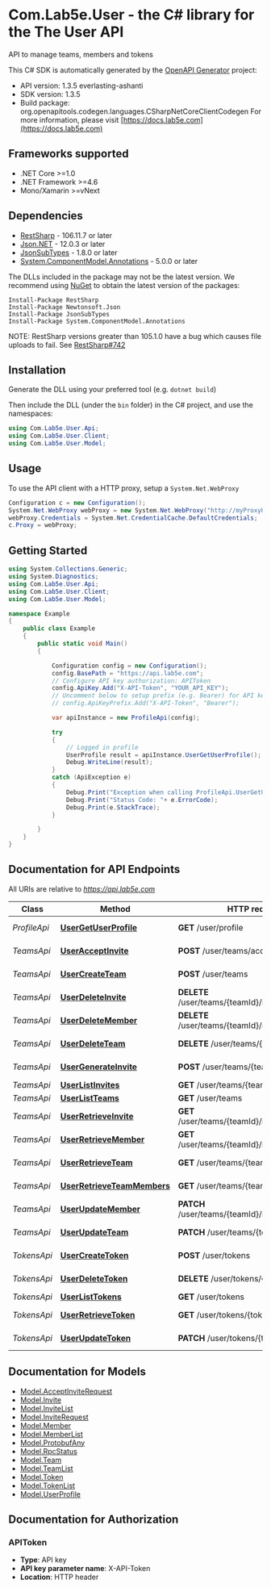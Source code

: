# Com.Lab5e.User - the C# library for the The User API

API to manage teams, members and tokens

This C# SDK is automatically generated by the [OpenAPI Generator](https://openapi-generator.tech) project:

- API version: 1.3.5 everlasting-ashanti
- SDK version: 1.3.5
- Build package: org.openapitools.codegen.languages.CSharpNetCoreClientCodegen
    For more information, please visit [https://docs.lab5e.com](https://docs.lab5e.com)

<a name="frameworks-supported"></a>
## Frameworks supported
- .NET Core >=1.0
- .NET Framework >=4.6
- Mono/Xamarin >=vNext

<a name="dependencies"></a>
## Dependencies

- [RestSharp](https://www.nuget.org/packages/RestSharp) - 106.11.7 or later
- [Json.NET](https://www.nuget.org/packages/Newtonsoft.Json/) - 12.0.3 or later
- [JsonSubTypes](https://www.nuget.org/packages/JsonSubTypes/) - 1.8.0 or later
- [System.ComponentModel.Annotations](https://www.nuget.org/packages/System.ComponentModel.Annotations) - 5.0.0 or later

The DLLs included in the package may not be the latest version. We recommend using [NuGet](https://docs.nuget.org/consume/installing-nuget) to obtain the latest version of the packages:
```
Install-Package RestSharp
Install-Package Newtonsoft.Json
Install-Package JsonSubTypes
Install-Package System.ComponentModel.Annotations
```

NOTE: RestSharp versions greater than 105.1.0 have a bug which causes file uploads to fail. See [RestSharp#742](https://github.com/restsharp/RestSharp/issues/742)

<a name="installation"></a>
## Installation
Generate the DLL using your preferred tool (e.g. `dotnet build`)

Then include the DLL (under the `bin` folder) in the C# project, and use the namespaces:
```csharp
using Com.Lab5e.User.Api;
using Com.Lab5e.User.Client;
using Com.Lab5e.User.Model;
```
<a name="usage"></a>
## Usage

To use the API client with a HTTP proxy, setup a `System.Net.WebProxy`
```csharp
Configuration c = new Configuration();
System.Net.WebProxy webProxy = new System.Net.WebProxy("http://myProxyUrl:80/");
webProxy.Credentials = System.Net.CredentialCache.DefaultCredentials;
c.Proxy = webProxy;
```

<a name="getting-started"></a>
## Getting Started

```csharp
using System.Collections.Generic;
using System.Diagnostics;
using Com.Lab5e.User.Api;
using Com.Lab5e.User.Client;
using Com.Lab5e.User.Model;

namespace Example
{
    public class Example
    {
        public static void Main()
        {

            Configuration config = new Configuration();
            config.BasePath = "https://api.lab5e.com";
            // Configure API key authorization: APIToken
            config.ApiKey.Add("X-API-Token", "YOUR_API_KEY");
            // Uncomment below to setup prefix (e.g. Bearer) for API key, if needed
            // config.ApiKeyPrefix.Add("X-API-Token", "Bearer");

            var apiInstance = new ProfileApi(config);

            try
            {
                // Logged in profile
                UserProfile result = apiInstance.UserGetUserProfile();
                Debug.WriteLine(result);
            }
            catch (ApiException e)
            {
                Debug.Print("Exception when calling ProfileApi.UserGetUserProfile: " + e.Message );
                Debug.Print("Status Code: "+ e.ErrorCode);
                Debug.Print(e.StackTrace);
            }

        }
    }
}
```

<a name="documentation-for-api-endpoints"></a>
## Documentation for API Endpoints

All URIs are relative to *https://api.lab5e.com*

Class | Method | HTTP request | Description
------------ | ------------- | ------------- | -------------
*ProfileApi* | [**UserGetUserProfile**](docs/ProfileApi.md#usergetuserprofile) | **GET** /user/profile | Logged in profile
*TeamsApi* | [**UserAcceptInvite**](docs/TeamsApi.md#useracceptinvite) | **POST** /user/teams/accept | Accept invite
*TeamsApi* | [**UserCreateTeam**](docs/TeamsApi.md#usercreateteam) | **POST** /user/teams | Create team
*TeamsApi* | [**UserDeleteInvite**](docs/TeamsApi.md#userdeleteinvite) | **DELETE** /user/teams/{teamId}/invites/{code} | Delete invite
*TeamsApi* | [**UserDeleteMember**](docs/TeamsApi.md#userdeletemember) | **DELETE** /user/teams/{teamId}/members/{userId} | Remove member
*TeamsApi* | [**UserDeleteTeam**](docs/TeamsApi.md#userdeleteteam) | **DELETE** /user/teams/{teamId} | Remove team
*TeamsApi* | [**UserGenerateInvite**](docs/TeamsApi.md#usergenerateinvite) | **POST** /user/teams/{teamId}/invites | Generate invite
*TeamsApi* | [**UserListInvites**](docs/TeamsApi.md#userlistinvites) | **GET** /user/teams/{teamId}/invites | List invites
*TeamsApi* | [**UserListTeams**](docs/TeamsApi.md#userlistteams) | **GET** /user/teams | List teams
*TeamsApi* | [**UserRetrieveInvite**](docs/TeamsApi.md#userretrieveinvite) | **GET** /user/teams/{teamId}/invites/{code} | Retrieve invite
*TeamsApi* | [**UserRetrieveMember**](docs/TeamsApi.md#userretrievemember) | **GET** /user/teams/{teamId}/members/{userId} | Retrieve member
*TeamsApi* | [**UserRetrieveTeam**](docs/TeamsApi.md#userretrieveteam) | **GET** /user/teams/{teamId} | Retrieve team
*TeamsApi* | [**UserRetrieveTeamMembers**](docs/TeamsApi.md#userretrieveteammembers) | **GET** /user/teams/{teamId}/members | List members
*TeamsApi* | [**UserUpdateMember**](docs/TeamsApi.md#userupdatemember) | **PATCH** /user/teams/{teamId}/members/{userId} | Update member
*TeamsApi* | [**UserUpdateTeam**](docs/TeamsApi.md#userupdateteam) | **PATCH** /user/teams/{teamId} | Update team
*TokensApi* | [**UserCreateToken**](docs/TokensApi.md#usercreatetoken) | **POST** /user/tokens | Create token
*TokensApi* | [**UserDeleteToken**](docs/TokensApi.md#userdeletetoken) | **DELETE** /user/tokens/{token} | Remove token
*TokensApi* | [**UserListTokens**](docs/TokensApi.md#userlisttokens) | **GET** /user/tokens | List tokens
*TokensApi* | [**UserRetrieveToken**](docs/TokensApi.md#userretrievetoken) | **GET** /user/tokens/{token} | Retrieve token
*TokensApi* | [**UserUpdateToken**](docs/TokensApi.md#userupdatetoken) | **PATCH** /user/tokens/{token} | Update token


<a name="documentation-for-models"></a>
## Documentation for Models

 - [Model.AcceptInviteRequest](docs/AcceptInviteRequest.md)
 - [Model.Invite](docs/Invite.md)
 - [Model.InviteList](docs/InviteList.md)
 - [Model.InviteRequest](docs/InviteRequest.md)
 - [Model.Member](docs/Member.md)
 - [Model.MemberList](docs/MemberList.md)
 - [Model.ProtobufAny](docs/ProtobufAny.md)
 - [Model.RpcStatus](docs/RpcStatus.md)
 - [Model.Team](docs/Team.md)
 - [Model.TeamList](docs/TeamList.md)
 - [Model.Token](docs/Token.md)
 - [Model.TokenList](docs/TokenList.md)
 - [Model.UserProfile](docs/UserProfile.md)


<a name="documentation-for-authorization"></a>
## Documentation for Authorization

<a name="APIToken"></a>
### APIToken

- **Type**: API key
- **API key parameter name**: X-API-Token
- **Location**: HTTP header

